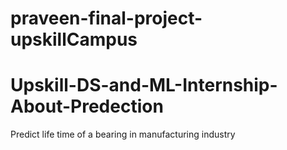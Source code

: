 # praveen-final-project-upskillCampus
# Upskill-DS-and-ML-Internship-About-Predection
Predict life time of a bearing in manufacturing industry
